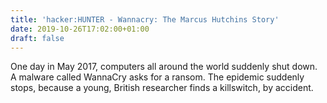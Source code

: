 ```yaml
---
title: 'hacker:HUNTER - Wannacry: The Marcus Hutchins Story'
date: 2019-10-26T17:02:00+01:00
draft: false
---
```


One day in May 2017, computers all around the world suddenly shut down. A malware called WannaCry asks for a ransom. The epidemic suddenly stops, because a young, British researcher finds a killswitch, by accident.